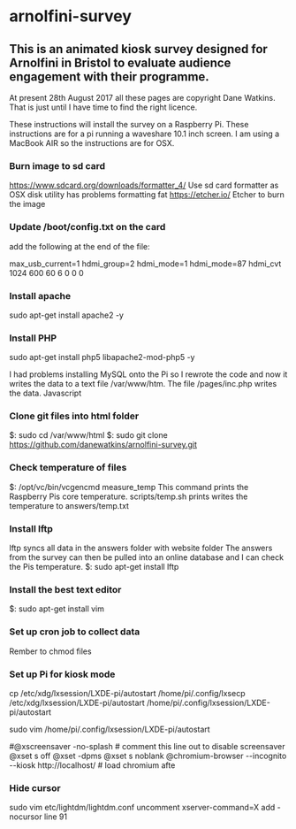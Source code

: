 # arnolfini-survey 

## This is an animated kiosk survey designed for Arnolfini in Bristol to evaluate audience engagement with their programme.
At present 28th August 2017 all these pages are copyright Dane Watkins. That is just until I have time to find the right licence.

These instructions will install the survey on a Raspberry Pi. These instructions are for a pi running a waveshare 10.1 inch screen. I am using a MacBook AIR so the instructions are for OSX.

### Burn image to sd card

https://www.sdcard.org/downloads/formatter_4/
Use sd card formatter as OSX disk utility has problems formatting fat 
https://etcher.io/
Etcher to burn the image

### Update /boot/config.txt on the card
add the following at the end of the file:

max_usb_current=1
hdmi_group=2
hdmi_mode=1
hdmi_mode=87
hdmi_cvt
1024 600 60 6 0 0 0

### Install apache

sudo apt-get install apache2 -y

### Install PHP

sudo apt-get install php5 libapache2-mod-php5 -y

I had problems installing MySQL onto the Pi so I rewrote the code and now it writes the data to a text file /var/www/htm. The file /pages/inc.php writes the data. Javascript  

### Clone git files into html folder

$: sudo cd /var/www/html 
$: sudo git clone https://github.com/danewatkins/arnolfini-survey.git

### Check temperature of files
$: /opt/vc/bin/vcgencmd measure_temp
This command prints the Raspberry Pis core temperature.
scripts/temp.sh prints writes the temperature to answers/temp.txt

### Install lftp
lftp syncs all data in the answers folder with website folder
The answers from the survey can then be pulled into an online database and I can check the Pis temperature.
$: sudo apt-get install lftp

### Install the best text editor
$: sudo apt-get install vim

### Set up cron job to collect data
Rember to chmod files

### Set up Pi for kiosk mode

cp /etc/xdg/lxsession/LXDE-pi/autostart /home/pi/.config/lxsecp /etc/xdg/lxsession/LXDE-pi/autostart /home/pi/.config/lxsession/LXDE-pi/autostart

sudo vim /home/pi/.config/lxsession/LXDE-pi/autostart

#@xscreensaver -no-splash  # comment this line out to disable screensaver
@xset s off
@xset -dpms
@xset s noblank
@chromium-browser --incognito --kiosk http://localhost/  # load chromium afte

### Hide cursor
sudo vim etc/lightdm/lightdm.conf
uncomment
xserver-command=X
add -nocursor
line 91
